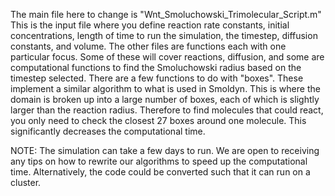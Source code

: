 The main file here to change is "Wnt_Smoluchowski_Trimolecular_Script.m"
This is the input file where you define reaction rate constants, initial concentrations, length of time to run the simulation, the timestep, diffusion constants, and volume.
The other files are functions each with one particular focus. Some of these will cover reactions, diffusion, and some are computational functions to find the Smoluchowski radius based on the timestep selected. There are a few functions to do with "boxes". These implement a similar algorithm to what is used in Smoldyn. This is where the domain is broken up into a large number of boxes, each of which is slightly larger than the reaction radius. Therefore to find molecules that could react, you only need to check the closest 27 boxes around one molecule. This significantly decreases the computational time.

NOTE: The simulation can take a few days to run. We are open to receiving any tips on how to rewrite our algorithms to speed up the computational time. Alternatively, the code could be converted such that it can run on a cluster.